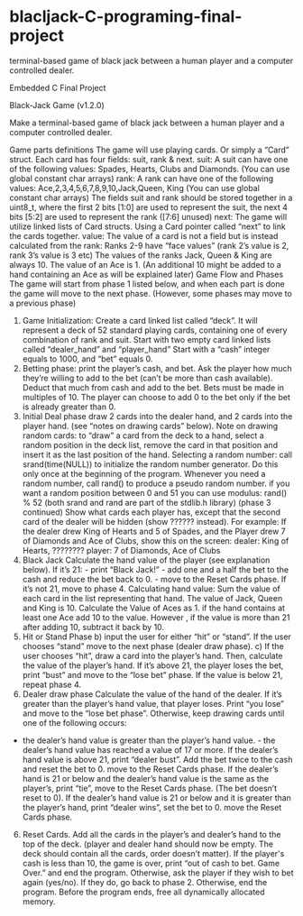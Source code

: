 # blacljack-C-programing-final-project
terminal-based game of black jack between a human player and a computer controlled dealer. 


Embedded C Final Project

Black-Jack Game (v1.2.0)

Make a terminal-based game of black jack between a human player and a computer
controlled dealer.

Game parts definitions
The game will use playing cards. Or simply a “Card” struct. Each card has four fields: suit,
rank & next.
suit: A suit can have one of the following values: Spades, Hearts, Clubs and Diamonds.
(You can use global constant char arrays)
rank: A rank can have one of the following values: Ace,2,3,4,5,6,7,8,9,10,Jack,Queen,
King (You can use global constant char arrays)
The fields suit and rank should be stored together in a uint8_t, where the first 2 bits [1:0]
are used to represent the suit, the next 4 bits [5:2] are used to represent the rank ([7:6]
unused)
next: The game will utilize linked lists of Card structs. Using a Card pointer called “next” to
link the cards together.
value: The value of a card is not a field but is instead calculated from the rank:
Ranks 2-9 have “face values” (rank 2’s value is 2, rank 3’s value is 3 etc) The values of
the ranks Jack, Queen & King are always 10. The value of an Ace is 1. (An additional
10 might be added to a hand containing an Ace as will be explained later)
Game Flow and Phases
The game will start from phase 1 listed below, and when each part is done the game will
move to the next phase. (However, some phases may move to a previous phase)
1. Game Initialization: Create a card linked list called “deck”. It will represent a deck of 52
standard playing cards, containing one of every combination of rank and suit.
Start with two empty card linked lists called “dealer_hand” and “player_hand”
Start with a “cash” integer equals to 1000, and “bet” equals 0.
2. Betting phase:
print the player’s cash, and bet.
Ask the player how much they’re willing to add to the bet (can’t be more than cash
available). Deduct that much from cash and add to the bet. Bets must be made in multiples
of 10. The player can choose to add 0 to the bet only if the bet is already greater than 0.
3. Initial Deal phase
draw 2 cards into the dealer hand, and 2 cards into the player hand. (see “notes on
drawing cards” below).
Note on drawing random cards: to “draw” a card from the deck to a hand, select a
random position in the deck list, remove the card in that position and insert it as the last
position of the hand.
Selecting a random number: call srand(time(NULL)) to initialize the random number
generator. Do this only once at the beginning of the program.
Whenever you need a random number, call rand() to produce a pseudo random number. if
you want a random position between 0 and 51 you can use modulus:
rand() % 52
(both srand and rand are part of the stdlib.h library)
(phase 3 continued)
Show what cards each player has, except that the second card of the dealer will be hidden
(show ?????? instead).
For example:
If the dealer drew King of Hearts and 5 of Spades, and the Player drew 7 of Diamonds and
Ace of Clubs, show this on the screen:
dealer: King of Hearts, ????????
player: 7 of Diamonds, Ace of Clubs
4. Black Jack
Calculate the hand value of the player (see explanation below).
If it’s 21: - print “Black Jack!” - add one and a half the bet to the cash and reduce the bet
back to 0. - move to the Reset Cards phase.
If it’s not 21, move to phase 4.
Calculating hand value: Sum the value of each card in the list representing that hand.
The value of Jack, Queen and King is 10. Calculate the Value of Aces as 1.
if the hand contains at least one Ace add 10 to the value. However , if the value is more
than 21 after adding 10, subtract it back by 10.
4. Hit or Stand Phase
b) input the user for either “hit” or “stand”. If the user chooses “stand” move to the next
phase (dealer draw phase).
c) If the user chooses “hit”, draw a card into the player’s hand. Then, calculate the value of
the player’s hand. If it’s above 21, the player loses the bet, print “bust” and move to the
“lose bet” phase. If the value is below 21, repeat phase 4.
5. Dealer draw phase
Calculate the value of the hand of the dealer. If it’s greater than the player’s hand value,
that player loses. Print “you lose” and move to the “lose bet phase”.
Otherwise, keep drawing cards until one of the following occurs:
- the dealer’s hand value is greater than the player’s hand value. - the dealer’s hand value
has reached a value of 17 or more.
If the dealer’s hand value is above 21, print “dealer bust”. Add the bet twice to the cash
and reset the bet to 0. move to the Reset Cards phase.
If the dealer’s hand is 21 or below and the dealer’s hand value is the same as the player’s,
print “tie”, move to the Reset Cards phase. (The bet doesn’t reset to 0).
If the dealer’s hand value is 21 or below and it is greater than the player’s hand, print
“dealer wins”, set the bet to 0. move the Reset Cards phase.
6. Reset Cards.
Add all the cards in the player’s and dealer’s hand to the top of the deck. (player and
dealer hand should now be empty. The deck should contain all the cards, order doesn’t
matter).
If the player's cash is less than 10, the game is over, print “out of cash to bet. Game Over.”
and end the program.
Otherwise, ask the player if they wish to bet again (yes/no). If they do, go back to phase 2.
Otherwise, end the program.
Before the program ends, free all dynamically allocated memory.
